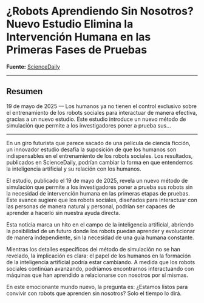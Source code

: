 # ¿Robots Aprendiendo Sin Nosotros? Nuevo Estudio Elimina la Intervención Humana en las Primeras Fases de Pruebas

**Fuente:** [ScienceDaily](https://www.sciencedaily.com/releases/2025/05/250519132026.htm)

---

## Resumen
19 de mayo de 2025 — Los humanos ya no tienen el control exclusivo sobre el entrenamiento de los robots sociales para interactuar de manera efectiva, gracias a un nuevo estudio. Este estudio introduce un nuevo método de simulación que permite a los investigadores poner a prueba sus...

---

En un giro futurista que parece sacado de una película de ciencia ficción, un innovador estudio desafía la suposición de que los humanos son indispensables en el entrenamiento de los robots sociales. Los resultados, publicados en ScienceDaily, podrían cambiar la forma en que entendemos la inteligencia artificial y su relación con los humanos.

El estudio, publicado el 19 de mayo de 2025, revela un nuevo método de simulación que permite a los investigadores poner a prueba sus robots sin la necesidad de intervención humana en las primeras etapas de pruebas. Este avance sugiere que los robots sociales, diseñados para interactuar con las personas de manera natural y personal, podrían ser capaces de aprender a hacerlo sin nuestra ayuda directa.

Esta noticia marca un hito en el campo de la inteligencia artificial, abriendo la posibilidad de un futuro donde los robots puedan aprender y evolucionar de manera independiente, sin la necesidad de una guía humana constante.

Mientras los detalles específicos del método de simulación no se han revelado, la implicación es clara: el papel de los humanos en la formación de la inteligencia artificial podría estar cambiando. A medida que los robots sociales continúan avanzando, podríamos encontrarnos interactuando con máquinas que han aprendido a relacionarse con nosotros por sí mismas.

En este emocionante mundo nuevo, la pregunta es: ¿Estamos listos para convivir con robots que aprenden sin nosotros? Solo el tiempo lo dirá.